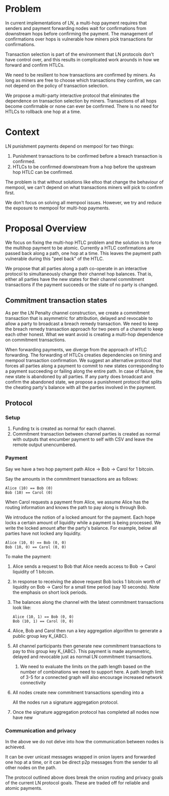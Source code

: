 
# Problem

In current implementations of LN, a multi-hop payment requires that
senders and payment forwarding nodes wait for confirmations from
downstream hops before confirming the payment. The management of
confirmations over hops is vulnerable how miners pick transactions for
confirmations.

Transaction selection is part of the environment that LN protocols
don't have control over, and this results in complicated work arounds
in how we forward and confirm HTLCs.

We need to be resilient to how transactions are confirmed by
miners. As long as miners are free to choose which transactions they
confirm, we can not depend on the policy of transaction selection.

We propose a multi-party interactive protocol that eliminates the
dependence on transaction selection by miners. Transactions of all
hops become confirmable or none can ever be confirmed. There is no
need for HTLCs to rollback one hop at a time.

# Context

LN punishment payments depend on mempool for two things:

1. Punishment transactions to be confirmed before a breach transaction
   is confirmed.
2. HTLCs to be confirmed downstream from a hop before the upstream hop
   HTLC can be confirmed.
   
The problem is that without solutions like eltoo that change the
behaviour of mempool, we can't depend on what transactions miners will
pick to confirm first.

We don't focus on solving all mempool issues. However, we try and
reduce the exposure to mempool for multi-hop payments.

# Proposal Overview

We focus on fixing the multi-hop HTLC problem and the solution is to
force the multihop payment to be atomic. Currently a HTLC
confirmations are passed back along a path, one hop at a time. This
leaves the payment path vulnerable during this "peel back" of the
HTLC.

We propose that all parties along a path co-operate in an interactive
protocol to simultaneously change their channel hop balances. That is,
either all parties have the new states for their channel commitment
transactions if the payment succeeds or the state of no party is
changed.

## Commitment transaction states

As per the LN Penalty channel construction, we create a commitment
transaction that is asymmetric for attribution, delayed and revocable
to allow a party to broadcast a breach remedy transaction. We need to
keep the breach remedy transaction approach for two peers of a channel
to keep each other honest. What we want avoid is creating a multi-hop
dependence on commitment transactions.

When forwarding payments, we diverge from the approach of HTLC
forwarding. The forwarding of HTLCs creaties dependencies on timing
and mempool transaction confirmation. We suggest an alternative
protocol that forces all parties along a payment to commit to new
states corresponding to a payment succeeding or failing along the
entire path. In case of failure, the new state is abandoned by all
parties. If any party does broadcast and confirm the abandoned state,
we propose a punishment protocol that splits the cheating party's
balance with all the parties involved in the payment.

## Protocol

### Setup

1. Funding tx is created as normal for each channel.
2. Commitment transaction between channel parties is created as normal
   with outputs that encumber payment to self with CSV and leave the
   remote output unencumbered.

### Payment

Say we have a two hop payment path Alice -> Bob -> Carol for 1
bitcoin.

Say the amounts in the commitment transactions are as follows:

```
Alice (10) == Bob (0)
Bob (10) == Carol (0)
```

When Carol requests a payment from Alice, we assume Alice has the
routing information and knows the path to pay along is through Bob.

We introduce the notion of a locked amount for the payment. Each hope
locks a certain amount of liquidity while a payment is being
processed. We write the locked amount after the party's balance. For
example, below all parties have not locked any liquidity.

```
Alice (10, 0) == Bob (0, 0)
Bob (10, 0) == Carol (0, 0)
```

To make the payment:

1. Alice sends a request to Bob that Alice needs access to Bob ->
   Carol liquidity of 1 bitcoin. 
2. In response to receiving the above request Bob locks 1 bitcoin
   worth of liquidity on Bob -> Carol for a small time period (say 10
   seconds). Note the emphasis on short lock periods.
3. The balances along the channel with the latest commitment transactions look like:
	```
	Alice (10, 1) == Bob (0, 0)
	Bob (10, 1) == Carol (0, 0)
	```
4. Alice, Bob and Carol then run a key aggregation algorithm to generate a
   public group key K_{ABC}.
5. All channel participants then generate new commitment transactions
   to pay to this group key K_{ABC}. This payment is made asymmetric,
   delayed and revocable just as normal LN commitment transactions.
   1. We need to evaluate the limits on the path length based on the number of
      combinations we need to support here. A path length limit of 3-5 for a
      connected graph will also encourage increased network connectivity
6. All nodes create new commitment transactions spending into a 
   
   All the nodes run a signature aggregation protocol.
7. Once the signature aggregation protocol has completed all nodes now
   have new


### Communication and privacy

In the above we do not delve into how the communication between nodes
is achieved.

It can be over unicast messages wrapped in onion layers and forwarded
one hop at a time, or it can be direct p2p messages from the sender to
all other nodes on the path.

The protocol outlined above does break the onion routing and privacy
goals of the current LN protocol goals. These are traded off for
reliable and atomic payments.
